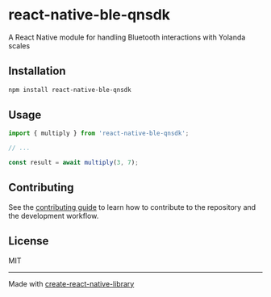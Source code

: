 # react-native-ble-qnsdk

A React Native module for handling Bluetooth interactions with Yolanda scales

## Installation

```sh
npm install react-native-ble-qnsdk
```

## Usage

```js
import { multiply } from 'react-native-ble-qnsdk';

// ...

const result = await multiply(3, 7);
```

## Contributing

See the [contributing guide](CONTRIBUTING.md) to learn how to contribute to the repository and the development workflow.

## License

MIT

---

Made with [create-react-native-library](https://github.com/callstack/react-native-builder-bob)
